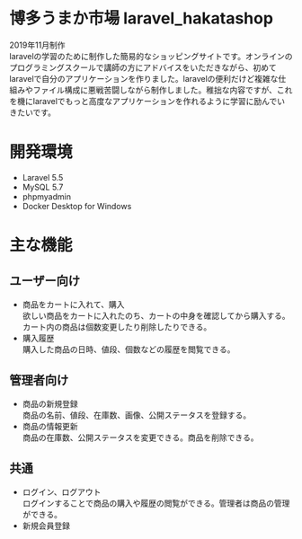 # 博多うまか市場 laravel_hakatashop
2019年11月制作  
laravelの学習のために制作した簡易的なショッピングサイトです。オンラインのプログラミングスクールで講師の方にアドバイスをいただきながら、初めてlaravelで自分のアプリケーションを作りました。laravelの便利だけど複雑な仕組みやファイル構成に悪戦苦闘しながら制作しました。稚拙な内容ですが、これを機にlaravelでもっと高度なアプリケーションを作れるように学習に励んでいきたいです。
# 開発環境
* Laravel 5.5  
* MySQL 5.7  
* phpmyadmin
* Docker Desktop for Windows
# 主な機能
## ユーザー向け
* 商品をカートに入れて、購入  
欲しい商品をカートに入れたのち、カートの中身を確認してから購入する。カート内の商品は個数変更したり削除したりできる。
* 購入履歴  
購入した商品の日時、値段、個数などの履歴を閲覧できる。
## 管理者向け
* 商品の新規登録  
商品の名前、値段、在庫数、画像、公開ステータスを登録する。
* 商品の情報更新  
商品の在庫数、公開ステータスを変更できる。商品を削除できる。
## 共通
* ログイン、ログアウト  
ログインすることで商品の購入や履歴の閲覧ができる。管理者は商品の管理ができる。
* 新規会員登録  
